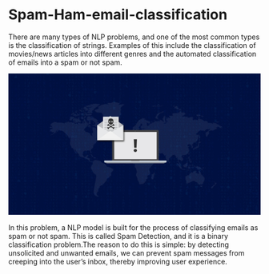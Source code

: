 # Spam-Ham-email-classification
There are many types of NLP problems, and one of the most common types is the classification of strings. Examples of this include the classification of movies/news articles into different genres and the automated classification of emails into a spam or not spam.

![Image of Spam email](https://github.com/sonamehdi19/Spam-Ham-email-classification/blob/master/1*_PHZ4MPzvtXWRgVQhilGfQ.jpg)

In this problem, a NLP model is built for the process of classifying emails as spam or not spam. This is called Spam Detection, and it is a binary classification problem.The reason to do this is simple: by detecting unsolicited and unwanted emails, we can prevent spam messages from creeping into the user’s inbox, thereby improving user experience.
